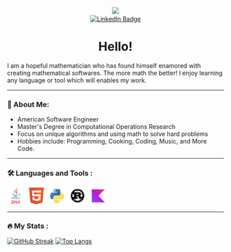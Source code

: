 <div id="header" align="center">
  <img src="https://media.giphy.com/media/g3ZlHx1iqhCOCcY3p2/giphy.gif" width="100"/>
  <div id="badges">
  <a href="https://www.linkedin.com/in/joel-t-monroe">
    <img src="https://img.shields.io/badge/LinkedIn-blue?style=for-the-badge&logo=linkedin&logoColor=white" alt="LinkedIn Badge"/>
  </a>
</div>
<h1> Hello! </h1>
</div>

I am a hopeful mathematician who has found himself enamored with creating mathematical softwares. The more math the better! I enjoy learning any language or tool which will enables my work.

---
### :penguin: About Me:
* American Software Engineer
* Master's Degree in Computational Operations Research
* Focus on unique algorithms and using math to solve hard problems
* Hobbies include: Programming, Cooking, Coding, Music, and More Code.

---

### :hammer_and_wrench: Languages and Tools :
<div>
  <img src="https://github.com/devicons/devicon/blob/master/icons/java/java-original-wordmark.svg" title="Java" alt="Java" width="40" height="40"/>&nbsp;
  <img src="https://github.com/devicons/devicon/blob/master/icons/html5/html5-original.svg" title="HTML5" alt="HTML" width="40" height="40"/>&nbsp;
  <img src="https://github.com/devicons/devicon/blob/master/icons/python/python-original.svg" title="Python" alt="Python" width="40" height="40"/>&nbsp;
  <img src="https://github.com/devicons/devicon/blob/master/icons/rust/rust-plain.svg" title="Rust" alt="Rust" width="40" height="40"/>&nbsp;
  <img src="https://github.com/devicons/devicon/blob/master/icons/kotlin/kotlin-original.svg" title="Kotlin" alt="Kotlin" width="40" height="40"/>&nbsp;

</div>

---

### :fire: My Stats :
[![GitHub Streak](http://github-readme-streak-stats.herokuapp.com?user=jtmonroe)](https://git.io/streak-stats)
[![Top Langs](https://github-readme-stats.vercel.app/api/top-langs/?username=jtmonroe)](https://github.com/anuraghazra/github-readme-stats)
